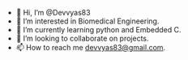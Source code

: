 - 👋 Hi, I’m @Devvyas83
- 👀 I’m interested in Biomedical Engineering.
- 🌱 I’m currently learning python and Embedded C.
- 💞️ I’m looking to collaborate on projects.
- 📫 How to reach me devvyas83@gmail.com.
